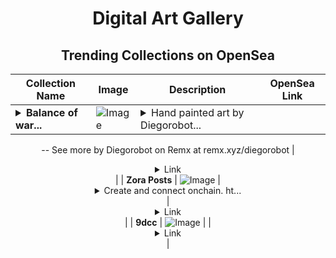 <div align="center">

# Digital Art Gallery

## Trending Collections on OpenSea

| Collection Name                       | Image                                                                                     | Description                       | OpenSea Link                                                                                          |
|---------------------------------------|-------------------------------------------------------------------------------------------|-----------------------------------|--------------------------------------------------------------------------------------------------------|
| **<details><summary>Balance of  war...</summary>Balance of  warmth and cool</details>** | ![Image](https://i.seadn.io/s/raw/files/866ca6f1516b0fe5dad00fc69e10af69.jpg?w=500&auto=format?w=200&auto=format) | <details><summary>Hand painted art by Diegorobot...</summary>Hand painted art by Diegorobot
--
See more by Diegorobot on Remx at remx.xyz/diegorobot</details> | <details><summary>Link</summary>[Balance of  warmth and cool](https://opensea.io/collection/balance-of-warmth-and-cool)</details> |
| **Zora Posts** | ![Image](https://i.seadn.io/s/raw/files/4bafb2a669c0b322702acc12ced73608.jpg?w=500&auto=format?w=200&auto=format) | <details><summary>Create and connect onchain. ht...</summary>Create and connect onchain. https://zora.co</details> | <details><summary>Link</summary>[Zora Posts](https://opensea.io/collection/zora-posts-11548)</details> |
| **9dcc** | ![Image](https://i.seadn.io/s/raw/files/b3e45aa63aaeecfe79a914e139ab7351.png?w=500&auto=format?w=200&auto=format) |  | <details><summary>Link</summary>[9dcc](https://opensea.io/collection/9dcc-35)</details> |

</div>